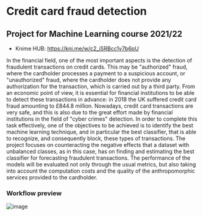 # Credit card fraud detection

## Project for Machine Learning course 2021/22

- Knime HUB: https://kni.me/w/c2_iSRBcc1v7b6pU

In the financial field, one of the most important aspects is the detection of fraudulent transactions on credit cards. This may be "authorized" fraud, where the cardholder processes a payment to a suspicious account, or "unauthorized" fraud, where the cardholder does not provide any authorization for the transaction, which is carried out by a third party. 
From an economic point of view, it is essential for financial institutions to be able to detect these transactions in advance: in 2018 the UK suffered credit card fraud amounting to £844.8 million. Nowadays, credit card transactions are very safe, and this is also due to the great effort made by financial institutions in the field of "cyber crimes" detection. In order to complete this task effectively, one of the objectives to be achieved is to identify the best machine learning technique, and in particular the best classifier, that is able to recognize, and consequently block, these types of transactions. The project focuses on counteracting the negative effects that a dataset with unbalanced classes, as in this case, has on finding and estimating the best classifier for forecasting fraudulent transactions. The performance of the models will be evaluated not only through the usual metrics, but also taking into account the computation costs and the quality of the anthropomorphic services provided to the cardholder.

### Workflow preview

![image](https://user-images.githubusercontent.com/80491610/200969314-3132a7b2-03c1-4c2d-a7e1-1ef0416cab81.png)
